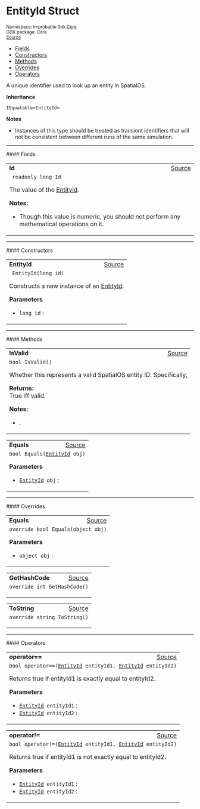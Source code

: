
# EntityId Struct
<sup>
Namespace: Improbable.Gdk.<a href="{{urlRoot}}/api/core-index">Core</a><br/>
GDK package: Core<br/>
<a href="https://www.github.com/spatialos/gdk-for-unity/blob/180a1fc2/workers/unity/Packages/io.improbable.gdk.core/EntityId.cs/#L12">Source</a>
<style>
a code {
                    padding: 0em 0.25em!important;
}
code {
                    background-color: #ffffff!important;
}
</style>
</sup>
<nav id="pageToc" class="page-toc"><ul><li><a href="#fields">Fields</a>
<li><a href="#constructors">Constructors</a>
<li><a href="#methods">Methods</a>
<li><a href="#overrides">Overrides</a>
<li><a href="#operators">Operators</a>
</ul></nav>

</p>



<p>A unique identifier used to look up an entity in SpatialOS. </p>



</p>

<b>Inheritance</b>

<code>IEquatable&lt;EntityId&gt;</code>


</p>

<b>Notes</b>

- Instances of this type should be treated as transient identifiers that will not be consistent between different runs of the same simulation. 





</p>
<hr style="width:100%; border-top-color:#d8d8d8" />
#### Fields


</p>




<table width="100%">
    <tr>
        <td style="border-right:none"><a id="id"></a><b>Id</b></td>
        <td style="border-left:none; text-align:right"><a href="https://www.github.com/spatialos/gdk-for-unity/blob/180a1fc2/workers/unity/Packages/io.improbable.gdk.core/EntityId.cs/#L20">Source</a></td>
    </tr>
    <tr>
        <td colspan="2">
<code> readonly long Id</code></p>
The value of the <a href="{{urlRoot}}/api/core/entity-id">EntityId</a>. 

</p>

<b>Notes:</b>

<ul>
<li>Though this value is numeric, you should not perform any mathematical operations on it. </li>
</ul>


</td>
    </tr>
</table>







</p>
<hr style="width:100%; border-top-color:#d8d8d8" />
#### Constructors


</p>




<table width="100%">
    <tr>
        <td style="border-right:none"><a id="entityid-long"></a><b>EntityId</b></td>
        <td style="border-left:none; text-align:right"><a href="https://www.github.com/spatialos/gdk-for-unity/blob/180a1fc2/workers/unity/Packages/io.improbable.gdk.core/EntityId.cs/#L25">Source</a></td>
    </tr>
    <tr>
        <td colspan="2">
<code> EntityId(long id)</code></p>
Constructs a new instance of an <a href="{{urlRoot}}/api/core/entity-id">EntityId</a>. 


</p>

<b>Parameters</b>

<ul>
<li><code>long id</code> : </li>
</ul>





</td>
    </tr>
</table>




</p>
<hr style="width:100%; border-top-color:#d8d8d8" />
#### Methods


</p>




<table width="100%">
    <tr>
        <td style="border-right:none"><a id="isvalid"></a><b>IsValid</b></td>
        <td style="border-left:none; text-align:right"><a href="https://www.github.com/spatialos/gdk-for-unity/blob/180a1fc2/workers/unity/Packages/io.improbable.gdk.core/EntityId.cs/#L34">Source</a></td>
    </tr>
    <tr>
        <td colspan="2">
<code>bool IsValid()</code></p>
Whether this represents a valid SpatialOS entity ID. Specifically, 
</p><b>Returns:</b></br>True iff valid.


</p>

<b>Notes:</b>

<ul>
<li>.</li>
</ul>




</td>
    </tr>
</table>


<table width="100%">
    <tr>
        <td style="border-right:none"><a id="equals-entityid"></a><b>Equals</b></td>
        <td style="border-left:none; text-align:right"><a href="https://www.github.com/spatialos/gdk-for-unity/blob/180a1fc2/workers/unity/Packages/io.improbable.gdk.core/EntityId.cs/#L51">Source</a></td>
    </tr>
    <tr>
        <td colspan="2">
<code>bool Equals(<a href="{{urlRoot}}/api/core/entity-id">EntityId</a> obj)</code></p>



</p>

<b>Parameters</b>

<ul>
<li><code><a href="{{urlRoot}}/api/core/entity-id">EntityId</a> obj</code> : </li>
</ul>





</td>
    </tr>
</table>




</p>
<hr style="width:100%; border-top-color:#d8d8d8" />
#### Overrides


</p>




<table width="100%">
    <tr>
        <td style="border-right:none"><a id="equals-object"></a><b>Equals</b></td>
        <td style="border-left:none; text-align:right"><a href="https://www.github.com/spatialos/gdk-for-unity/blob/180a1fc2/workers/unity/Packages/io.improbable.gdk.core/EntityId.cs/#L40">Source</a></td>
    </tr>
    <tr>
        <td colspan="2">
<code>override bool Equals(object obj)</code></p>



</p>

<b>Parameters</b>

<ul>
<li><code>object obj</code> : </li>
</ul>





</td>
    </tr>
</table>


<table width="100%">
    <tr>
        <td style="border-right:none"><a id="gethashcode"></a><b>GetHashCode</b></td>
        <td style="border-left:none; text-align:right"><a href="https://www.github.com/spatialos/gdk-for-unity/blob/180a1fc2/workers/unity/Packages/io.improbable.gdk.core/EntityId.cs/#L73">Source</a></td>
    </tr>
    <tr>
        <td colspan="2">
<code>override int GetHashCode()</code></p>






</td>
    </tr>
</table>


<table width="100%">
    <tr>
        <td style="border-right:none"><a id="tostring"></a><b>ToString</b></td>
        <td style="border-left:none; text-align:right"><a href="https://www.github.com/spatialos/gdk-for-unity/blob/180a1fc2/workers/unity/Packages/io.improbable.gdk.core/EntityId.cs/#L81">Source</a></td>
    </tr>
    <tr>
        <td colspan="2">
<code>override string ToString()</code></p>






</td>
    </tr>
</table>




</p>
<hr style="width:100%; border-top-color:#d8d8d8" />
#### Operators


</p>




<table width="100%">
    <tr>
        <td style="border-right:none"><a id="operator-entityid-entityid"></a><b>operator==</b></td>
        <td style="border-left:none; text-align:right"><a href="https://www.github.com/spatialos/gdk-for-unity/blob/180a1fc2/workers/unity/Packages/io.improbable.gdk.core/EntityId.cs/#L59">Source</a></td>
    </tr>
    <tr>
        <td colspan="2">
<code>bool operator==(<a href="{{urlRoot}}/api/core/entity-id">EntityId</a> entityId1, <a href="{{urlRoot}}/api/core/entity-id">EntityId</a> entityId2)</code></p>
Returns true if entityId1 is exactly equal to entityId2. 


</p>

<b>Parameters</b>

<ul>
<li><code><a href="{{urlRoot}}/api/core/entity-id">EntityId</a> entityId1</code> : </li>
<li><code><a href="{{urlRoot}}/api/core/entity-id">EntityId</a> entityId2</code> : </li>
</ul>





</td>
    </tr>
</table>


<table width="100%">
    <tr>
        <td style="border-right:none"><a id="operator-entityid-entityid"></a><b>operator!=</b></td>
        <td style="border-left:none; text-align:right"><a href="https://www.github.com/spatialos/gdk-for-unity/blob/180a1fc2/workers/unity/Packages/io.improbable.gdk.core/EntityId.cs/#L67">Source</a></td>
    </tr>
    <tr>
        <td colspan="2">
<code>bool operator!=(<a href="{{urlRoot}}/api/core/entity-id">EntityId</a> entityId1, <a href="{{urlRoot}}/api/core/entity-id">EntityId</a> entityId2)</code></p>
Returns true if entityId1 is not exactly equal to entityId2. 


</p>

<b>Parameters</b>

<ul>
<li><code><a href="{{urlRoot}}/api/core/entity-id">EntityId</a> entityId1</code> : </li>
<li><code><a href="{{urlRoot}}/api/core/entity-id">EntityId</a> entityId2</code> : </li>
</ul>





</td>
    </tr>
</table>



